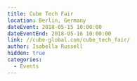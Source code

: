 ```yaml
---	
title: Cube Tech Fair
location: Berlin, Germany
dateEvent: 2018-05-15 10:00:00		
dateEventEnd: 2018-05-16 10:00:00	
link: //cube-global.com/cube_tech_fair/
author: Isabella Russell	
hidden: true
categories:	
  - Events	
---
```

